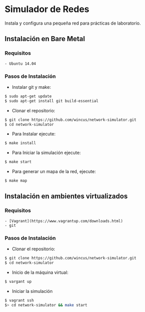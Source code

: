 # Simulador de Redes
Instala y configura una pequeña red para prácticas de laboratorio.

## Instalación en Bare Metal

### Requisitos
    - Ubuntu 14.04

### Pasos de Instalación
  - Instalar git y make:

```bash
$ sudo apt-get update
$ sudo apt-get install git build-essential
```
  - Clonar el repositorio:
  
```bash
$ git clone https://github.com/wincus/network-simulator.git
$ cd network-simulator
```
  - Para Instalar ejecute:

```bash
$ make install
```

  - Para Iniciar la simulación ejecute:

```bash
$ make start
```

  - Para generar un mapa de la red, ejecute:

```bash
$ make map
```

## Instalación en ambientes virtualizados

### Requisitos

    - [Vagrant](https://www.vagrantup.com/downloads.html)
    - git

### Pasos de Instalación
  - Clonar el repositorio:
  
```bash
$ git clone https://github.com/wincus/network-simulator.git
$ cd network-simulator
```
  - Inicio de la máquina virtual:

```bash
$ vargant up
```

  - Iniciar la simulación

```bash
$ vagrant ssh
$> cd network-simulator && make start
```
